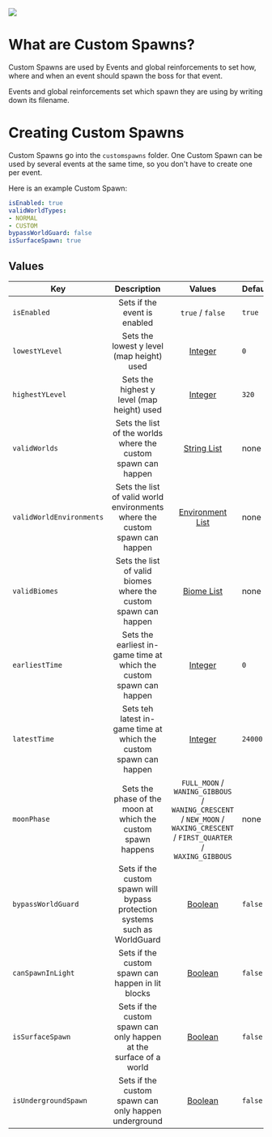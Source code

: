 [![](https://i.imgur.com/LPnSUkK.jpg)](https://magmaguy.com/webapp/webapp.html)

# What are Custom Spawns?

Custom Spawns are used by Events and global reinforcements to set how, where and when an event should spawn the boss for that event.

Events and global reinforcements set which spawn they are using by writing down its filename.

# Creating Custom Spawns

Custom Spawns go into the `customspawns` folder. One Custom Spawn can be used by several events at the same time, so you don't have to create one per event.

Here is an example Custom Spawn:

```yaml
isEnabled: true
validWorldTypes:
- NORMAL
- CUSTOM
bypassWorldGuard: false
isSurfaceSpawn: true
```

## Values

| Key | Description |                                                          Values                                                          | Default |
|-|:-:|:------------------------------------------------------------------------------------------------------------------------:|-|
| `isEnabled` | Sets if the event is enabled |                                                     `true` / `false`                                                     | `true` |
| `lowestYLevel` | Sets the lowest y level (map height) used |                                                   [Integer](#integer)                                                    | `0` |
| `highestYLevel` | Sets the highest y level (map height) used |                                                   [Integer](#integer)                                                    | `320` |
| `validWorlds` | Sets the list of the worlds where the custom spawn can happen |                                               [String List](#string_list)                                                | none |
| `validWorldEnvironments` | Sets the list of valid world environments where the custom spawn can happen |                  [Environment List](https://hub.spigotmc.org/javadocs/spigot/org/bukkit/WorldType.html)                  | none |
| `validBiomes` | Sets the list of valid biomes where the custom spawn can happen |                    [Biome List](https://hub.spigotmc.org/javadocs/spigot/org/bukkit/block/Biome.html)                    | none |
| `earliestTime` | Sets the earliest in-game time at which the custom spawn can happen |                                                   [Integer](#integer)                                                    | `0`|
| `latestTime` | Sets teh latest in-game time at which the custom spawn can happen |                                                   [Integer](#integer)                                                    | `24000` |
| `moonPhase` | Sets the phase of the moon at which the custom spawn happens | `FULL_MOON` / `WANING_GIBBOUS` / `WANING_CRESCENT` / `NEW_MOON` / `WAXING_CRESCENT` / `FIRST_QUARTER` / `WAXING_GIBBOUS` | none |
| `bypassWorldGuard` | Sets if the custom spawn will bypass protection systems such as WorldGuard |                                                   [Boolean](#boolean)                                                    | `false` |
| `canSpawnInLight` | Sets if the custom spawn can happen in lit blocks |                                                     [Boolean](#boolean)                                                     | `false` |
| `isSurfaceSpawn` | Sets if the custom spawn can only happen at the surface of a world |                                                     [Boolean](#boolean)                                                     | `false` |
| `isUndergroundSpawn` | Sets if the custom spawn can only happen underground |                                                     [Boolean](#boolean)                                                     | `false` |